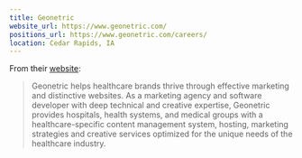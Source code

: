 ```yaml
---
title: Geonetric
website_url: https://www.geonetric.com/
positions_url: https://www.geonetric.com/careers/
location: Cedar Rapids, IA
---
```


From their [website](https://www.geonetric.com/about/):

> Geonetric helps healthcare brands thrive through effective marketing and distinctive websites. As a marketing agency and software developer with deep technical and creative expertise, Geonetric provides hospitals, health systems, and medical groups with a healthcare-specific content management system, hosting, marketing strategies and creative services optimized for the unique needs of the healthcare industry.
